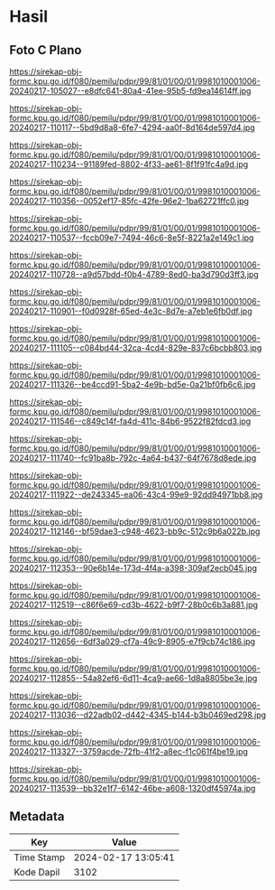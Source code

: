 # Hasil

## Foto C Plano

https://sirekap-obj-formc.kpu.go.id/f080/pemilu/pdpr/99/81/01/00/01/9981010001006-20240217-105027--e8dfc641-80a4-41ee-95b5-fd9ea14614ff.jpg

https://sirekap-obj-formc.kpu.go.id/f080/pemilu/pdpr/99/81/01/00/01/9981010001006-20240217-110117--5bd9d8a8-6fe7-4294-aa0f-8d164de597d4.jpg

https://sirekap-obj-formc.kpu.go.id/f080/pemilu/pdpr/99/81/01/00/01/9981010001006-20240217-110234--91189fed-8802-4f33-ae61-8f1f91fc4a9d.jpg

https://sirekap-obj-formc.kpu.go.id/f080/pemilu/pdpr/99/81/01/00/01/9981010001006-20240217-110356--0052ef17-85fc-42fe-96e2-1ba62721ffc0.jpg

https://sirekap-obj-formc.kpu.go.id/f080/pemilu/pdpr/99/81/01/00/01/9981010001006-20240217-110537--fccb09e7-7494-46c6-8e5f-8221a2e149c1.jpg

https://sirekap-obj-formc.kpu.go.id/f080/pemilu/pdpr/99/81/01/00/01/9981010001006-20240217-110728--a9d57bdd-f0b4-4789-8ed0-ba3d790d3ff3.jpg

https://sirekap-obj-formc.kpu.go.id/f080/pemilu/pdpr/99/81/01/00/01/9981010001006-20240217-110901--f0d0928f-65ed-4e3c-8d7e-a7eb1e6fb0df.jpg

https://sirekap-obj-formc.kpu.go.id/f080/pemilu/pdpr/99/81/01/00/01/9981010001006-20240217-111105--c084bd44-32ca-4cd4-829e-837c6bcbb803.jpg

https://sirekap-obj-formc.kpu.go.id/f080/pemilu/pdpr/99/81/01/00/01/9981010001006-20240217-111326--be4ccd91-5ba2-4e9b-bd5e-0a21bf0fb6c6.jpg

https://sirekap-obj-formc.kpu.go.id/f080/pemilu/pdpr/99/81/01/00/01/9981010001006-20240217-111546--c849c14f-fa4d-411c-84b6-9522f82fdcd3.jpg

https://sirekap-obj-formc.kpu.go.id/f080/pemilu/pdpr/99/81/01/00/01/9981010001006-20240217-111740--fc91ba8b-792c-4a64-b437-64f7678d8ede.jpg

https://sirekap-obj-formc.kpu.go.id/f080/pemilu/pdpr/99/81/01/00/01/9981010001006-20240217-111922--de243345-ea06-43c4-99e9-92dd94971bb8.jpg

https://sirekap-obj-formc.kpu.go.id/f080/pemilu/pdpr/99/81/01/00/01/9981010001006-20240217-112146--bf59dae3-c948-4623-bb9c-512c9b6a022b.jpg

https://sirekap-obj-formc.kpu.go.id/f080/pemilu/pdpr/99/81/01/00/01/9981010001006-20240217-112353--90e6b14e-173d-4f4a-a398-309af2ecb045.jpg

https://sirekap-obj-formc.kpu.go.id/f080/pemilu/pdpr/99/81/01/00/01/9981010001006-20240217-112519--c86f6e69-cd3b-4622-b9f7-28b0c6b3a881.jpg

https://sirekap-obj-formc.kpu.go.id/f080/pemilu/pdpr/99/81/01/00/01/9981010001006-20240217-112656--6df3a029-cf7a-49c9-8905-e7f9cb74c186.jpg

https://sirekap-obj-formc.kpu.go.id/f080/pemilu/pdpr/99/81/01/00/01/9981010001006-20240217-112855--54a82ef6-6d11-4ca9-ae66-1d8a8805be3e.jpg

https://sirekap-obj-formc.kpu.go.id/f080/pemilu/pdpr/99/81/01/00/01/9981010001006-20240217-113036--d22adb02-d442-4345-b144-b3b0469ed298.jpg

https://sirekap-obj-formc.kpu.go.id/f080/pemilu/pdpr/99/81/01/00/01/9981010001006-20240217-113327--3759acde-72fb-41f2-a8ec-f1c061f4be19.jpg

https://sirekap-obj-formc.kpu.go.id/f080/pemilu/pdpr/99/81/01/00/01/9981010001006-20240217-113539--bb32e1f7-6142-46be-a608-1320df45974a.jpg


## Metadata

| Key        | Value               |
| ---------- | ------------------- |
| Time Stamp | 2024-02-17 13:05:41 |
| Kode Dapil | 3102                |



